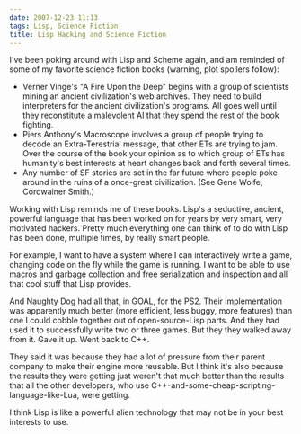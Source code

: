 ```yaml
---
date: 2007-12-23 11:13
tags: Lisp, Science Fiction
title: Lisp Hacking and Science Fiction
---
```


I've been poking around with Lisp and Scheme again, and am reminded of some of
my favorite science fiction books (warning, plot spoilers follow):

* Verner Vinge's "A Fire Upon the Deep" begins with a group of scientists mining an ancient civilization's web archives. They need to build interpreters for the ancient civilization's programs. All goes well until they reconstitute a malevolent AI that they spend the rest of the book fighting.
* Piers Anthony's Macroscope involves a group of people trying to decode an Extra-Terestrial message, that other ETs are trying to jam. Over the course of the book your opinion as to which group of ETs has humanity's best interests at heart changes back and forth several times.
* Any number of SF stories are set in the far future where people poke around in the ruins of a once-great civilization. (See Gene Wolfe, Cordwainer Smith.)

Working with Lisp reminds me of these books. Lisp's a seductive, ancient,
powerful language that has been worked on for years by very smart, very
motivated hackers. Pretty much everything one can think of to do with Lisp has
been done, multiple times, by really smart people.

For example, I want to have
a system where I can interactively write a game, changing code on the fly
while the game is running. I want to be able to use macros and garbage
collection and free serialization and inspection and all that cool stuff that
Lisp provides.

And Naughty Dog had all that, in GOAL, for the PS2. Their
implementation was apparently much better (more efficient, less buggy, more
features) than one I could cobble together out of open-source-Lisp parts. And
they had used it to successfully write two or three games. But they they
walked away from it. Gave it up. Went back to C++.

They said it was because
they had a lot of pressure from their parent company to make their engine more
reusable. But I think it's also because the results they were getting just
weren't that much better than the results that all the other developers, who
use C++-and-some-cheap-scripting-language-like-Lua, were getting.

I think Lisp
is like a powerful alien technology that may not be in your best interests to
use.
